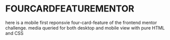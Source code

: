 # FOURCARDFEATUREMENTOR
here is a mobile first reponsvie four-card-feature of the frontend mentor challenge. media queried for both desktop and mobile view with pure HTML and CSS
